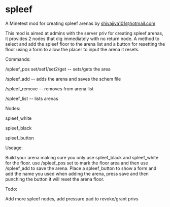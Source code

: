 # spleef
A Minetest mod for creating spleef arenas by shivajiva101@hotmail.com

This mod is aimed at admins with the server priv for creating spleef arenas, it provides 2 nodes that dig immediately with no return node. A method to select and add the spleef floor to the arena list and a button for resetting the floor using a form to  allow the placer to input the arena it resets.

Commands:

/spleef_pos set/set1/set2/get -- sets/gets the area

/spleef_add <name>  -- adds the arena and saves the schem file

/spleef_remove <name> -- removes <name> from arena list

/spleef_list -- lists arenas

Nodes:

spleef_white

spleef_black

spleef_button

Useage:

Build your arena making sure you only use spleef_black and spleef_white for the floor. use /spleef_pos set to mark the floor area and then use /spleef_add <name> to save the arena. Place a spleef_button to show a form and add the name you used when adding the arena, press save and then punching the button it will reset the arena floor.

Todo:

Add more spleef nodes, add pressure pad to revoke/grant privs
